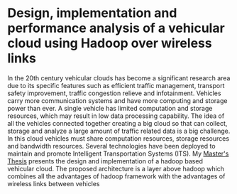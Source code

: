 # Design, implementation and performance analysis of a vehicular cloud using Hadoop over wireless links

In the 20th century vehicular clouds has become a significant research area due to its specific features such as efficient traffic management, transport safety improvement, traffic congestion relieve and infotainment. Vehicles carry more communication systems and have more computing and storage power than ever. A single vehicle has limited computation and storage resources, which may result in low data processing capability. The idea of all the vehicles connected together creating a big cloud so that can collect, storage and analyze a large amount of traffic related data is a big challenge. In this cloud vehicles must share computation resources, storage resources and bandwidth resources. Several technologies have been deployed to maintain and promote Intelligent Transportation Systems (ITS). My [Master's Thesis]() presents the design and implementation of a hadoop based vehicular cloud. The proposed architecture is a layer above hadoop which combines all the advantages of hadoop framework with the advantages of wireless links between vehicles
